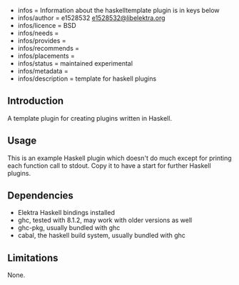 - infos = Information about the haskelltemplate plugin is in keys below
- infos/author = e1528532 <e1528532@libelektra.org>
- infos/licence = BSD
- infos/needs =
- infos/provides =
- infos/recommends =
- infos/placements =
- infos/status = maintained experimental
- infos/metadata =
- infos/description = template for haskell plugins

## Introduction

A template plugin for creating plugins written in Haskell.

## Usage

This is an example Haskell plugin which doesn't do much except for printing each 
function call to stdout. Copy it to have a start for further Haskell plugins.

## Dependencies

* Elektra Haskell bindings installed
* ghc, tested with 8.1.2, may work with older versions as well
* ghc-pkg, usually bundled with ghc
* cabal, the haskell build system, usually bundled with ghc

## Limitations

None.
